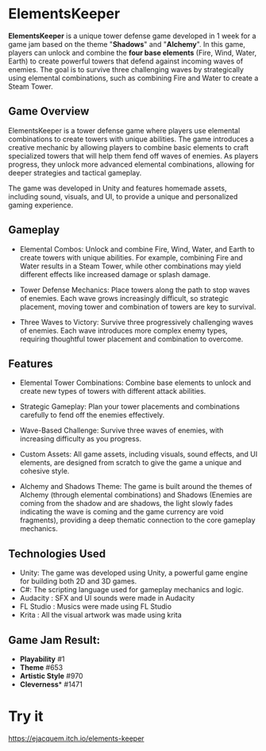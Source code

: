 # ElementsKeeper
**ElementsKeeper** is a unique tower defense game developed in 1 week for a game jam based on the theme "**Shadows**" and "**Alchemy**". In this game, players can unlock and combine the **four base elements** (Fire, Wind, Water, Earth) to create powerful towers that defend against incoming waves of enemies. The goal is to survive three challenging waves by strategically using elemental combinations, such as combining Fire and Water to create a Steam Tower.

## Game Overview
ElementsKeeper is a tower defense game where players use elemental combinations to create towers with unique abilities. The game introduces a creative mechanic by allowing players to combine basic elements to craft specialized towers that will help them fend off waves of enemies. As players progress, they unlock more advanced elemental combinations, allowing for deeper strategies and tactical gameplay.

The game was developed in Unity and features homemade assets, including sound, visuals, and UI, to provide a unique and personalized gaming experience.

## Gameplay
- Elemental Combos: Unlock and combine Fire, Wind, Water, and Earth to create towers with unique abilities. For example, combining Fire and Water results in a Steam Tower, while other combinations may yield different effects like increased damage or splash damage.

- Tower Defense Mechanics: Place towers along the path to stop waves of enemies. Each wave grows increasingly difficult, so strategic placement, moving tower and combination of towers are key to survival.

- Three Waves to Victory: Survive three progressively challenging waves of enemies. Each wave introduces more complex enemy types, requiring thoughtful tower placement and combination to overcome.

## Features
- Elemental Tower Combinations: Combine base elements to unlock and create new types of towers with different attack abilities.

- Strategic Gameplay: Plan your tower placements and combinations carefully to fend off the enemies effectively.

- Wave-Based Challenge: Survive three waves of enemies, with increasing difficulty as you progress.

- Custom Assets: All game assets, including visuals, sound effects, and UI elements, are designed from scratch to give the game a unique and cohesive style.

- Alchemy and Shadows Theme: The game is built around the themes of Alchemy (through elemental combinations) and Shadows (Enemies are coming from the shadow and are shadows, the light slowly fades indicating the wave is coming and the game currency are void fragments), providing a deep thematic connection to the core gameplay mechanics.

## Technologies Used
- Unity: The game was developed using Unity, a powerful game engine for building both 2D and 3D games.
- C#: The scripting language used for gameplay mechanics and logic.
- Audacity : SFX and UI sounds were made in Audacity
- FL Studio : Musics were made using FL Studio
- Krita : All the visual artwork was made using krita

## Game Jam Result:
- **Playability**	    #1
- **Theme**	          #653
- **Artistic Style**	#970
- **Cleverness***	    #1471

# Try it
https://ejacquem.itch.io/elements-keeper
